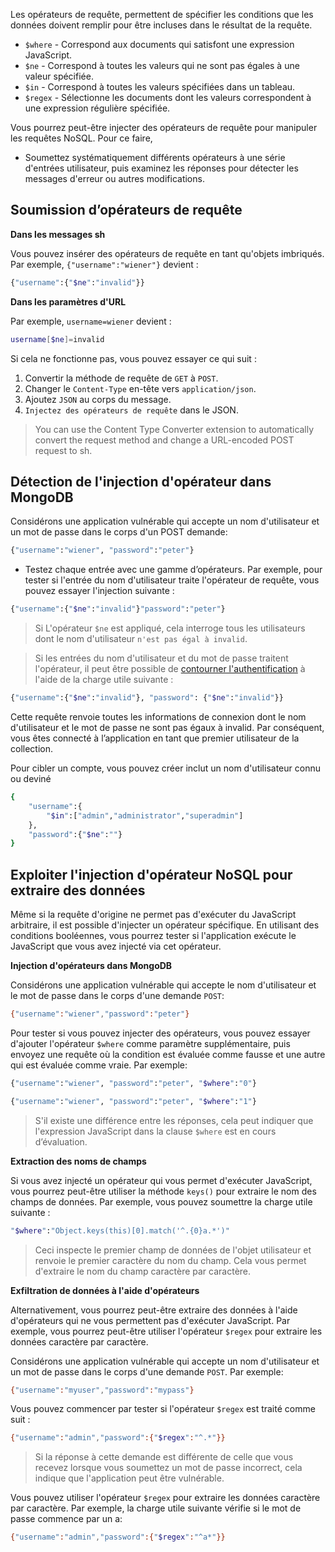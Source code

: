 Les opérateurs de requête, permettent de spécifier les conditions que les données doivent remplir pour être incluses dans le résultat de la requête. 

- `$where` - Correspond aux documents qui satisfont une expression JavaScript.
- `$ne` - Correspond à toutes les valeurs qui ne sont pas égales à une valeur spécifiée.
- `$in` - Correspond à toutes les valeurs spécifiées dans un tableau.
- `$regex` - Sélectionne les documents dont les valeurs correspondent à une expression régulière spécifiée.

Vous pourrez peut-être injecter des opérateurs de requête pour manipuler les requêtes NoSQL. Pour ce faire, 

- Soumettez systématiquement différents opérateurs à une série d'entrées utilisateur, puis examinez les réponses pour détecter les messages d'erreur ou autres modifications. 

## Soumission d’opérateurs de requête 

**Dans les messages sh**

Vous pouvez insérer des opérateurs de requête en tant qu'objets imbriqués. Par exemple, `{"username":"wiener"}` devient :

```sh
{"username":{"$ne":"invalid"}}
```

**Dans les paramètres d'URL**

Par exemple, `username=wiener` devient :

```sh
username[$ne]=invalid
```

Si cela ne fonctionne pas, vous pouvez essayer ce qui suit : 

1. Convertir la méthode de requête de `GET` à `POST`.
2. Changer le `Content-Type` en-tête vers `application/json`.
3. Ajoutez `JSON` au corps du message.
4. `Injectez des opérateurs de requête` dans le JSON.

> You can use the Content Type Converter extension to automatically convert the request method and change a URL-encoded POST request to sh. 


## Détection de l'injection d'opérateur dans MongoDB 

Considérons une application vulnérable qui accepte un nom d'utilisateur et un mot de passe dans le corps d'un POST demande:

```sh
{"username":"wiener", "password":"peter"}
```

- Testez chaque entrée avec une gamme d’opérateurs. Par exemple, pour tester si l'entrée du nom d'utilisateur traite l'opérateur de requête, vous pouvez essayer l'injection suivante :

```sh
{"username":{"$ne":"invalid"}"password":"peter"}
```

> Si L'opérateur `$ne` est appliqué, cela interroge tous les utilisateurs dont le nom d'utilisateur `n'est pas égal à invalid`.

> Si les entrées du nom d'utilisateur et du mot de passe traitent l'opérateur, il peut être possible de [contourner l'authentification](./Bypassing%20Authentication.md) à l'aide de la charge utile suivante :

```sh
{"username":{"$ne":"invalid"}, "password": {"$ne":"invalid"}}
```

Cette requête renvoie toutes les informations de connexion dont le nom d'utilisateur et le mot de passe ne sont pas égaux à invalid. Par conséquent, vous êtes connecté à l’application en tant que premier utilisateur de la collection.

Pour cibler un compte, vous pouvez créer inclut un nom d'utilisateur connu ou deviné

```sh
{   
    "username":{
        "$in":["admin","administrator","superadmin"]
    },
    "password":{"$ne":""}
}
```

## Exploiter l'injection d'opérateur NoSQL pour extraire des données 

Même si la requête d'origine ne permet pas d'exécuter du JavaScript arbitraire, il est possible d'injecter un opérateur spécifique. En utilisant des conditions booléennes, vous pourrez tester si l'application exécute le JavaScript que vous avez injecté via cet opérateur.

**Injection d'opérateurs dans MongoDB**

Considérons une application vulnérable qui accepte le nom d'utilisateur et le mot de passe dans le corps d'une demande `POST`:

```sh
{"username":"wiener","password":"peter"}
```

Pour tester si vous pouvez injecter des opérateurs, vous pouvez essayer d'ajouter l'opérateur `$where` comme paramètre supplémentaire, puis envoyez une requête où la condition est évaluée comme fausse et une autre qui est évaluée comme vraie. Par exemple:

```sh
{"username":"wiener", "password":"peter", "$where":"0"}
```
```sh
{"username":"wiener", "password":"peter", "$where":"1"}
```

> S'il existe une différence entre les réponses, cela peut indiquer que l'expression JavaScript dans la clause `$where` est en cours d’évaluation. 

**Extraction des noms de champs**

Si vous avez injecté un opérateur qui vous permet d'exécuter JavaScript, vous pourrez peut-être utiliser la méthode `keys()` pour extraire le nom des champs de données. Par exemple, vous pouvez soumettre la charge utile suivante :

```sh
"$where":"Object.keys(this)[0].match('^.{0}a.*')"
```

> Ceci inspecte le premier champ de données de l'objet utilisateur et renvoie le premier caractère du nom du champ. Cela vous permet d'extraire le nom du champ caractère par caractère.

**Exfiltration de données à l'aide d'opérateurs**

Alternativement, vous pourrez peut-être extraire des données à l'aide d'opérateurs qui ne vous permettent pas d'exécuter JavaScript. Par exemple, vous pourrez peut-être utiliser l'opérateur `$regex` pour extraire les données caractère par caractère.

Considérons une application vulnérable qui accepte un nom d'utilisateur et un mot de passe dans le corps d'une demande `POST`. Par exemple:

```sh
{"username":"myuser","password":"mypass"}
```

Vous pouvez commencer par tester si l'opérateur `$regex` est traité comme suit :

```sh
{"username":"admin","password":{"$regex":"^.*"}}
```

> Si la réponse à cette demande est différente de celle que vous recevez lorsque vous soumettez un mot de passe incorrect, cela indique que l'application peut être vulnérable. 

Vous pouvez utiliser l'opérateur `$regex` pour extraire les données caractère par caractère. Par exemple, la charge utile suivante vérifie si le mot de passe commence par un a:

```sh
{"username":"admin","password":{"$regex":"^a*"}}
```

